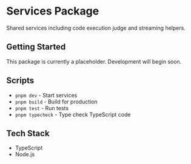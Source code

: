 # Services Package

Shared services including code execution judge and streaming helpers.

## Getting Started

This package is currently a placeholder. Development will begin soon.

## Scripts

- `pnpm dev` - Start services
- `pnpm build` - Build for production
- `pnpm test` - Run tests
- `pnpm typecheck` - Type check TypeScript code

## Tech Stack

- TypeScript
- Node.js
